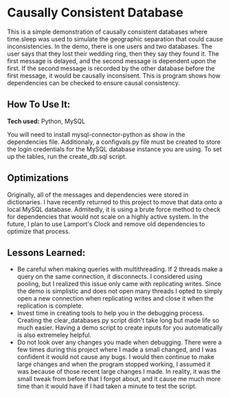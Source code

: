 # Causally Consistent Database
This is a simple demonstration of causally consistent databases where time.sleep was used to simulate the geographic separation that could cause inconsistencies. In the demo, there is one users and two databases. The user says that they lost their wedding ring, then they say they found it. The first message is delayed, and the second message is dependent upon the first. If the second message is recorded by the other database before the first message, it would be causally inconsisent. This is program shows how dependencies can be checked to ensure causal consistency.

## How To Use It:

**Tech used:** Python, MySQL

You will need to install mysql-connector-python as show in the dependencies file. 
Additionaly, a configvals.py file must be created to store the login credentials for the MySQL database instance you are using.
To set up the tables, run the create_db.sql script.

## Optimizations

Originally, all of the messages and dependencies were stored in dictionaries. I have recently returned to this project to move that data onto a local MySQL database. Admitedly, it is using a brute force method to check for dependencies that would not scale on a highly active system. In the future, I plan to use Lamport's Clock and remove old dependencies to optimize that process.

## Lessons Learned:

- Be careful when making queries with multithreading. If 2 threads make a query on the same connection, it disconnects. I considered using pooling, but I realized this issue only came with replicating writes. Since the demo is simplistic and does not open many threads I opted to simply open a new connection when replicating writes and close it when the replication is complete.
- Invest time in creating tools to help you in the debugging process. Creating the clear_databases.py script didn't take long but made life so much easier. Having a demo script to create inputs for you automatically is also extremeley helpful.
- Do not look over any changes you made when debugging. There were a few times during this project where I made a small changed, and I was confident it would not cause any bugs. I would then continue to make large changes and when the program stopped working, I assumed it was because of those recent large changes I made. In reality, it was the small tweak from before that I forgot about, and it cause me much more time than it would have if I had taken a minute to test the script. 